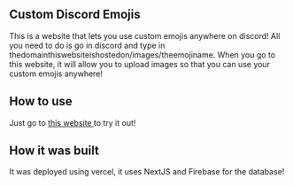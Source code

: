 ## Custom Discord Emojis
This is a website that lets you use custom emojis anywhere on discord! All you need to do is go in discord and type in thedomainthiswebsiteishostedon/images/theemojiname. When you go to this website, it will allow you to upload images so that you can use your custom emojis anywhere!

## How to use
Just go to [this website ](https://discord-emoji-six.vercel.app/) to try it out!

## How it was built
It was deployed using vercel, it uses NextJS and Firebase for the database!